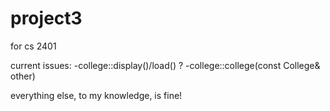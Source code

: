 # project3
for cs 2401

current issues:
-college::display()/load() ?
-college::college(const College& other)

everything else, to my knowledge, is fine!
